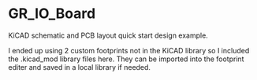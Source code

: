 # GR_IO_Board
KiCAD schematic and PCB layout quick start design example.

I ended up using 2 custom footprints not in the KiCAD library so I included the .kicad_mod library files here.  They can be imported into the footprint editer and saved in a local library if needed.

